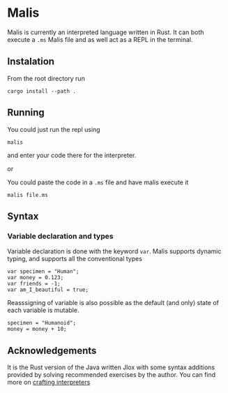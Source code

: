# Malis
Malis is currently an interpreted language written in Rust. It can both execute a `.ms` Malis file
and as well act as a REPL in the terminal.

## Instalation
From the root directory run
```
cargo install --path .
```

## Running
You could just run the repl using
```
malis
```
and enter your code there for the interpreter.

or

You could paste the code in a `.ms` file and have malis execute it
```
malis file.ms
```

## Syntax
### Variable declaration and types
Variable declaration is done with the keyword `var`. Malis supports dynamic typing, and supports
all the conventional types
```
var specimen = "Human";
var money = 0.123;
var friends = -1;
var am_I_beautiful = true;
```
Reasssigning of variable is also possible as the default (and only) state of each variable is
mutable.
```
specimen = "Humanoid";
money = money + 10;
```

## Acknowledgements
It is the Rust version of the Java written Jlox with some syntax additions provided by solving
recommended exercises by the author. You can find more on [crafting interpreters](https://craftinginterpreters.com/)
